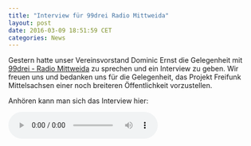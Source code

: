 ```yaml
---
title: "Interview für 99drei Radio Mittweida"
layout: post
date: 2016-03-09 18:51:59 CET
categories: News
---
```


Gestern hatte unser Vereinsvorstand Dominic Ernst die Gelegenheit mit [99drei - Radio Mittweida](http://www.radio-mittweida.de) zu sprechen
und ein Interview zu geben. Wir freuen uns und bedanken uns für die Gelegenheit, das Projekt Freifunk Mittelsachsen einer noch breiteren Öffentlichkeit vorzustellen.

Anhören kann man sich das Interview hier:

<audio controls id="interview" controls>
  <source src="/media/99drei_interview_03-2016.mp3" type="audio/mp3">
  <p>Dieser Browser unterstützt den HTML5 Audio nicht - bitte updaten</p>
</audio>
